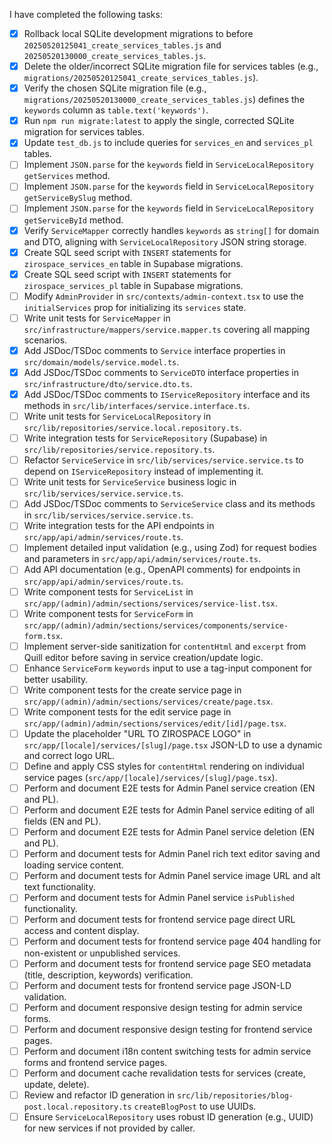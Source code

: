 I have completed the following tasks:
- [x] Rollback local SQLite development migrations to before `20250520125041_create_services_tables.js` and `20250520130000_create_services_tables.js`.
- [x] Delete the older/incorrect SQLite migration file for services tables (e.g., `migrations/20250520125041_create_services_tables.js`).
- [x] Verify the chosen SQLite migration file (e.g., `migrations/20250520130000_create_services_tables.js`) defines the `keywords` column as `table.text('keywords')`.
- [x] Run `npm run migrate:latest` to apply the single, corrected SQLite migration for services tables.
- [x] Update `test_db.js` to include queries for `services_en` and `services_pl` tables.
- [ ] Implement `JSON.parse` for the `keywords` field in `ServiceLocalRepository` `getServices` method.
- [ ] Implement `JSON.parse` for the `keywords` field in `ServiceLocalRepository` `getServiceBySlug` method.
- [ ] Implement `JSON.parse` for the `keywords` field in `ServiceLocalRepository` `getServiceById` method.
- [x] Verify `ServiceMapper` correctly handles `keywords` as `string[]` for domain and DTO, aligning with `ServiceLocalRepository` JSON string storage.
- [x] Create SQL seed script with `INSERT` statements for `zirospace_services_en` table in Supabase migrations.
- [x] Create SQL seed script with `INSERT` statements for `zirospace_services_pl` table in Supabase migrations.
- [ ] Modify `AdminProvider` in `src/contexts/admin-context.tsx` to use the `initialServices` prop for initializing its `services` state.
- [ ] Write unit tests for `ServiceMapper` in `src/infrastructure/mappers/service.mapper.ts` covering all mapping scenarios.
- [x] Add JSDoc/TSDoc comments to `Service` interface properties in `src/domain/models/service.model.ts`.
- [x] Add JSDoc/TSDoc comments to `ServiceDTO` interface properties in `src/infrastructure/dto/service.dto.ts`.
- [x] Add JSDoc/TSDoc comments to `IServiceRepository` interface and its methods in `src/lib/interfaces/service.interface.ts`.
- [ ] Write unit tests for `ServiceLocalRepository` in `src/lib/repositories/service.local.repository.ts`.
- [ ] Write integration tests for `ServiceRepository` (Supabase) in `src/lib/repositories/service.repository.ts`.
- [ ] Refactor `ServiceService` in `src/lib/services/service.service.ts` to depend on `IServiceRepository` instead of implementing it.
- [ ] Write unit tests for `ServiceService` business logic in `src/lib/services/service.service.ts`.
- [ ] Add JSDoc/TSDoc comments to `ServiceService` class and its methods in `src/lib/services/service.service.ts`.
- [ ] Write integration tests for the API endpoints in `src/app/api/admin/services/route.ts`.
- [ ] Implement detailed input validation (e.g., using Zod) for request bodies and parameters in `src/app/api/admin/services/route.ts`.
- [ ] Add API documentation (e.g., OpenAPI comments) for endpoints in `src/app/api/admin/services/route.ts`.
- [ ] Write component tests for `ServiceList` in `src/app/(admin)/admin/sections/services/service-list.tsx`.
- [ ] Write component tests for `ServiceForm` in `src/app/(admin)/admin/sections/services/components/service-form.tsx`.
- [ ] Implement server-side sanitization for `contentHtml` and `excerpt` from Quill editor before saving in service creation/update logic.
- [ ] Enhance `ServiceForm` `keywords` input to use a tag-input component for better usability.
- [ ] Write component tests for the create service page in `src/app/(admin)/admin/sections/services/create/page.tsx`.
- [ ] Write component tests for the edit service page in `src/app/(admin)/admin/sections/services/edit/[id]/page.tsx`.
- [ ] Update the placeholder "URL TO ZIROSPACE LOGO" in `src/app/[locale]/services/[slug]/page.tsx` JSON-LD to use a dynamic and correct logo URL.
- [ ] Define and apply CSS styles for `contentHtml` rendering on individual service pages (`src/app/[locale]/services/[slug]/page.tsx`).
- [ ] Perform and document E2E tests for Admin Panel service creation (EN and PL).
- [ ] Perform and document E2E tests for Admin Panel service editing of all fields (EN and PL).
- [ ] Perform and document E2E tests for Admin Panel service deletion (EN and PL).
- [ ] Perform and document tests for Admin Panel rich text editor saving and loading service content.
- [ ] Perform and document tests for Admin Panel service image URL and alt text functionality.
- [ ] Perform and document tests for Admin Panel service `isPublished` functionality.
- [ ] Perform and document tests for frontend service page direct URL access and content display.
- [ ] Perform and document tests for frontend service page 404 handling for non-existent or unpublished services.
- [ ] Perform and document tests for frontend service page SEO metadata (title, description, keywords) verification.
- [ ] Perform and document tests for frontend service page JSON-LD validation.
- [ ] Perform and document responsive design testing for admin service forms.
- [ ] Perform and document responsive design testing for frontend service pages.
- [ ] Perform and document i18n content switching tests for admin service forms and frontend service pages.
- [ ] Perform and document cache revalidation tests for services (create, update, delete).
- [ ] Review and refactor ID generation in `src/lib/repositories/blog-post.local.repository.ts` `createBlogPost` to use UUIDs.
- [ ] Ensure `ServiceLocalRepository` uses robust ID generation (e.g., UUID) for new services if not provided by caller.
